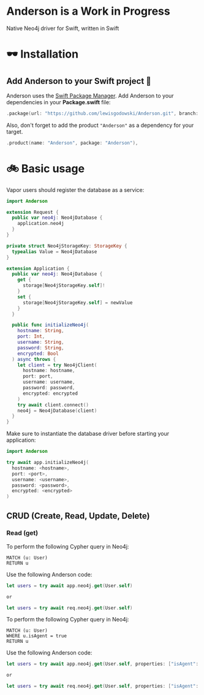 # Anderson is a Work in Progress
Native Neo4j driver for Swift, written in Swift

# 🕶 Installation

## Add Anderson to your Swift project 🚀

Anderson uses the [Swift Package Manager](https://swift.org/getting-started/#using-the-package-manager). Add Anderson to your dependencies in your **Package.swift** file:

```swift
.package(url: "https://github.com/lewisgodowski/Anderson.git", branch: "develop")
```

Also, don't forget to add the product `"Anderson"` as a dependency for your target.

```swift
.product(name: "Anderson", package: "Anderson"),
```

# 🚲 Basic usage

Vapor users should register the database as a service:

```swift
import Anderson

extension Request {
  public var neo4j: Neo4jDatabase {
    application.neo4j
  }
}

private struct Neo4jStorageKey: StorageKey {
  typealias Value = Neo4jDatabase
}

extension Application {
  public var neo4j: Neo4jDatabase {
    get {
      storage[Neo4jStorageKey.self]!
    }
    set {
      storage[Neo4jStorageKey.self] = newValue
    }
  }

  public func initializeNeo4j(
    hostname: String,
    port: Int,
    username: String,
    password: String,
    encrypted: Bool
  ) async throws {
    let client = try Neo4jClient(
      hostname: hostname,
      port: port,
      username: username,
      password: password,
      encrypted: encrypted
    )
    try await client.connect()
    neo4j = Neo4jDatabase(client)
  }
}
```

Make sure to instantiate the database driver before starting your application:

```swift
import Anderson

try await app.initializeNeo4j(
  hostname: <hostname>,
  port: <port>,
  username: <username>,
  password: <password>,
  encrypted: <encrypted>
)
```

## CRUD (Create, Read, Update, Delete)

### Read (get)

To perform the following Cypher query in Neo4j:

```cypher
MATCH (u: User)
RETURN u
```

Use the following Anderson code:

```swift
let users = try await app.neo4j.get(User.self)

or

let users = try await req.neo4j.get(User.self)
```

To perform the following Cypher query in Neo4j:

```cypher
MATCH (u: User)
WHERE u.isAgent = true
RETURN u
```

Use the following Anderson code:

```swift
let users = try await app.neo4j.get(User.self, properties: ["isAgent": true])

or

let users = try await req.neo4j.get(User.self, properties: ["isAgent": true])
```
